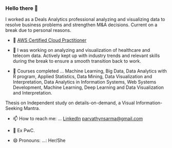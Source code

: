 ### Hello there 👋

I worked as a Deals Analytics professional analyzing and visualizing data to resolve business problems and strengthen M&A decisions. Current on a break due to personal reasons.

- 🌱 [AWS Certified Cloud Practitioner](https://www.credly.com/badges/11c681c4-84af-4a8c-b4e6-f5661aee99b8/public_url)

- 🌱 I was working on analyzing and visualization of healthcare and telecom data. Actively kept up with industry trends and relevant skills during the break to ensure a smooth transition back to work.

- 🌱  Courses completed     ... Machine Learning, Big Data, Data Analytics with R program, Applied Statistics, Data Mining, Data Visualization and Interpretation, Data Analytics in Information Systems, Web Systems Development, Machine Learning, Deep Learning and Data Visualization and Interpretation.

Thesis on Independent study on details-on-demand, a Visual Information-Seeking Mantra. 

- 📫 How to reach me: ...         [LinkedIn](https://www.linkedin.com/in/parvathy-neelakanta-sarma)
                                   parvathynsarma@gmail.com
                                  
- 🔭 Ex PwC.

- 😄 Pronouns: ...: Her/She


